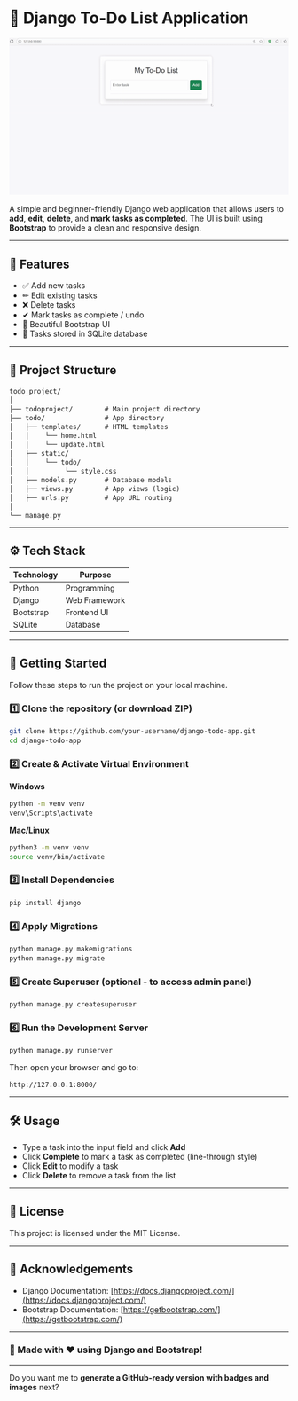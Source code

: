 # 📝 Django To-Do List Application

![Django Todo List Demo](todo_demo.gif)

A simple and beginner-friendly Django web application that allows users to **add**, **edit**, **delete**, and **mark tasks as completed**. The UI is built using **Bootstrap** to provide a clean and responsive design.

---

## 📌 Features

* ✅ Add new tasks
* ✏ Edit existing tasks
* ❌ Delete tasks
* ✔ Mark tasks as complete / undo
* 🎨 Beautiful Bootstrap UI
* 💾 Tasks stored in SQLite database

---

## 📂 Project Structure

```
todo_project/
│
├── todoproject/        # Main project directory
├── todo/               # App directory
│   ├── templates/      # HTML templates
│   │    └── home.html
│   │    └── update.html
│   ├── static/
│   │    └── todo/
│   │         └── style.css
│   ├── models.py       # Database models
│   ├── views.py        # App views (logic)
│   ├── urls.py         # App URL routing
│
└── manage.py
```

---

## ⚙️ Tech Stack

| Technology | Purpose       |
| ---------- | ------------- |
| Python     | Programming   |
| Django     | Web Framework |
| Bootstrap  | Frontend UI   |
| SQLite     | Database      |

---

## 🚀 Getting Started

Follow these steps to run the project on your local machine.

### 1️⃣ Clone the repository (or download ZIP)

```bash
git clone https://github.com/your-username/django-todo-app.git
cd django-todo-app
```

### 2️⃣ Create & Activate Virtual Environment

**Windows**

```bash
python -m venv venv
venv\Scripts\activate
```

**Mac/Linux**

```bash
python3 -m venv venv
source venv/bin/activate
```

### 3️⃣ Install Dependencies

```bash
pip install django
```

### 4️⃣ Apply Migrations

```bash
python manage.py makemigrations
python manage.py migrate
```

### 5️⃣ Create Superuser (optional - to access admin panel)

```bash
python manage.py createsuperuser
```

### 6️⃣ Run the Development Server

```bash
python manage.py runserver
```

Then open your browser and go to:

```
http://127.0.0.1:8000/
```

---

## 🛠 Usage

* Type a task into the input field and click **Add**
* Click **Complete** to mark a task as completed (line-through style)
* Click **Edit** to modify a task
* Click **Delete** to remove a task from the list

---

## 📄 License

This project is licensed under the MIT License.

---

## 🙌 Acknowledgements

* Django Documentation: [https://docs.djangoproject.com/](https://docs.djangoproject.com/)
* Bootstrap Documentation: [https://getbootstrap.com/](https://getbootstrap.com/)

---

### 🎉 Made with ❤️ using Django and Bootstrap!

---

Do you want me to **generate a GitHub-ready version with badges and images** next?
